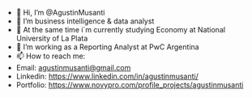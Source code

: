 - 👋 Hi, I’m @AgustinMusanti
- 👀 I’m business intelligence & data analyst
- 🌱 At the same time i´m currently studying Economy at National University of La Plata
- 📌 I’m working as a Reporting Analyst at PwC Argentina
- 📫 How to reach me:
- Email: agustinmusanti@gmail.com
- Linkedin: https://www.linkedin.com/in/agustinmusanti/
- Portfolio: https://www.novypro.com/profile_projects/agustinmusanti

<!---
AgustinMusanti/AgustinMusanti is a ✨ special ✨ repository because its `README.md` (this file) appears on your GitHub profile.
You can click the Preview link to take a look at your changes.
--->
